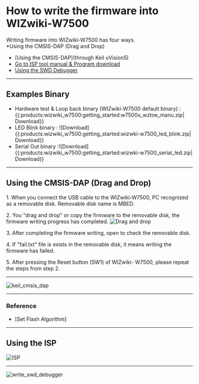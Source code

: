 # How to write the firmware into WIZwiki-W7500

Writing firmware into WIZwiki-W7500 has four ways.  
\*Using the CMSIS-DAP (Drag and Drop)

   * [Using the CMSIS-DAP](through Keil uVision5)
   * [Go to ISP tool manual & Program download]()
   * [Using the SWD Debugger]()

-----

## Examples Binary

   * Hardware test & Loop back binary (WIZwiki-W7500 default binary) : {{:products:wizwiki_w7500:getting_started:w7500x_wztoe_manu.zip| Download}}
   * LED Blink binary : ![Download]{{:products:wizwiki_w7500:getting_started:wizwki-w7500_led_blink.zip| Download}}
   * Serial Out binary :![Download]{{:products:wizwiki_w7500:getting_started:wizwki-w7500_serial_led.zip| Download}}

-----

## Using the CMSIS-DAP (Drag and Drop)

1\. When you connect the USB cable to the WIZwiki-W7500, PC recognized
as a removable disk. Removable disk name is MBED.

2\. You "drag and drop" or copy the firmware to the removable disk, the
firmware writing progress has completed. ![Drag and
drop](/products/wizwiki_w7500/start_getting_started/drap_n_drop.png)

3\. After completing the firmware writing, open to check the removable
disk.

4\. If "fail.txt" file is exists in the removable disk, it means writing
the firmware has failed.

5\. After pressing the Reset button (SW1) of WIZwiki- W7500, please
repeat the steps from step 2.

-----

![keil\_cmsis\_dap](/page\>products/wizwiki_w7500/start_getting_started/write_firmware/keil_cmsis_dap)

-----

### Reference

   * [Set Flash Algorithm]

-----

## Using the ISP

![ISP](/page\>products/wizwiki_w7500/start_getting_started/write_firmware/ISP)

-----

![write\_swd\_debugger](/page\>products/wizwiki_w7500/start_getting_started/write_swd_debugger)
